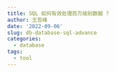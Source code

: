 ```yaml
---
title: SQL 如何有效处理百万级别数据 ?
author: 王哲峰
date: '2022-09-06'
slug: db-database-sql-advance
categories:
  - database
tags:
  - tool
---
```


